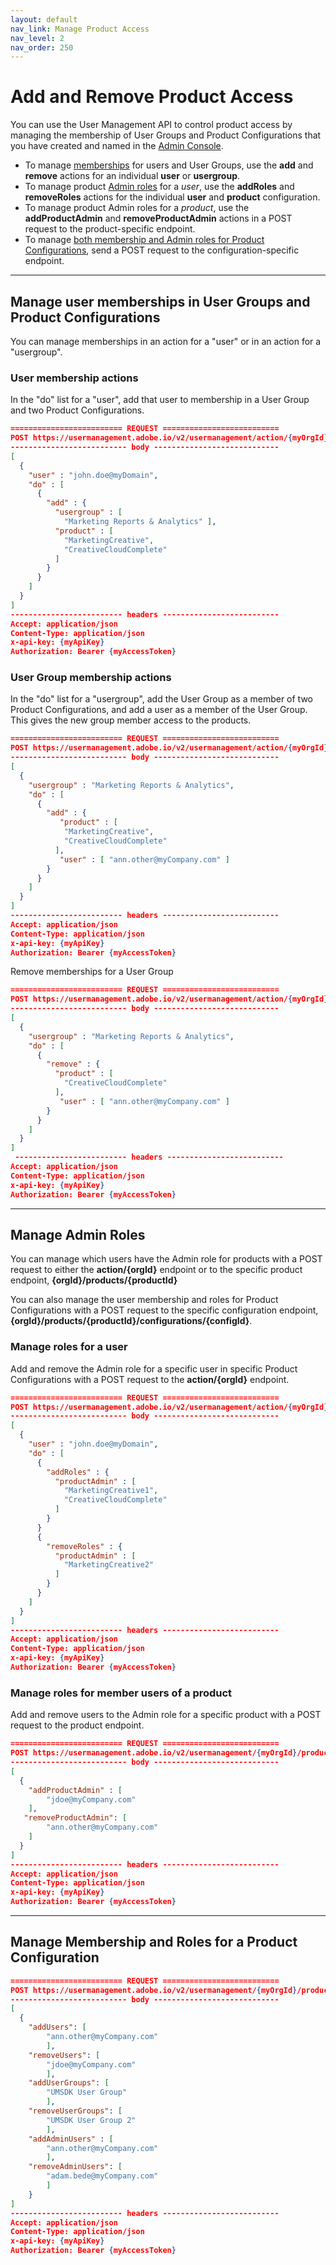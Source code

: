 ```yaml
---
layout: default
nav_link: Manage Product Access
nav_level: 2
nav_order: 250
---
```


# Add and Remove Product Access

You can use the User Management API to control product access by managing the membership of User Groups and Product Configurations that you have created and named in the [Admin Console](https://adminconsole.adobe.com/enterprise/).

* To manage [memberships](#user-membership-actions) for users and User Groups, use the **add** and **remove** actions for an individual **user** or **usergroup**.
* To manage product [Admin roles](#manage-admin-roles) for a _user_, use the **addRoles** and **removeRoles** actions for the individual **user** and **product** configuration.
* To manage product Admin roles for a _product_, use the **addProductAdmin** and **removeProductAdmin** actions in a POST request to the product-specific endpoint.
* To manage [both membership and Admin roles for Product Configurations](#manage-membership-and-roles-for-a-product-configuration), send a POST request to the configuration-specific endpoint.

***

## Manage user memberships in User Groups and Product Configurations

You can manage memberships in an action for a "user" or in an action for a "usergroup".

### User membership actions

In the "do" list for a "user", add that user to membership in a User Group and two Product Configurations.

```json
========================= REQUEST ==========================
POST https://usermanagement.adobe.io/v2/usermanagement/action/{myOrgId}
-------------------------- body ----------------------------
[
  {
    "user" : "john.doe@myDomain",
    "do" : [
      {
        "add" : {
          "usergroup" : [
            "Marketing Reports & Analytics" ],
          "product" : [
            "MarketingCreative",
            "CreativeCloudComplete"
          ]
        }
      }
    ]
  }
]
------------------------- headers --------------------------
Accept: application/json
Content-Type: application/json
x-api-key: {myApiKey}
Authorization: Bearer {myAccessToken}
```

### User Group membership actions

In the "do" list for a "usergroup", add the User Group as a member of two Product Configurations, and add a user as a member of the User Group. This gives the new group member access to the products.

```json
========================= REQUEST ==========================
POST https://usermanagement.adobe.io/v2/usermanagement/action/{myOrgId}
-------------------------- body ----------------------------
[
  {
    "usergroup" : "Marketing Reports & Analytics",
    "do" : [
      {
        "add" : {
           "product" : [
            "MarketingCreative",
            "CreativeCloudComplete"
          ],
           "user" : [ "ann.other@myCompany.com" ]
        }
      }
    ]
  }
]
------------------------- headers --------------------------
Accept: application/json
Content-Type: application/json
x-api-key: {myApiKey}
Authorization: Bearer {myAccessToken}
```

Remove memberships for a User Group

```json
========================= REQUEST ==========================
POST https://usermanagement.adobe.io/v2/usermanagement/action/{myOrgId}
-------------------------- body ----------------------------
[
  {
    "usergroup" : "Marketing Reports & Analytics",
    "do" : [
      {
        "remove" : {
          "product" : [
            "CreativeCloudComplete"
          ],
           "user" : [ "ann.other@myCompany.com" ]
        }
      }
    ]
  }
]
 ------------------------- headers --------------------------
Accept: application/json
Content-Type: application/json
x-api-key: {myApiKey}
Authorization: Bearer {myAccessToken}
```

***

## Manage Admin Roles

You can manage which users have the Admin role for products with a POST request to either the **action/{orgId}** endpoint or to the specific product endpoint, **{orgId}/products/{productId}**

You can also manage the user membership and roles for Product Configurations with a POST request to the specific configuration endpoint, **{orgId}/products/{productId}/configurations/{configId}**.

### Manage roles for a user

Add and remove the Admin role for a specific user in specific Product Configurations with a POST request to the **action/{orgId}** endpoint.

```json
========================= REQUEST ==========================
POST https://usermanagement.adobe.io/v2/usermanagement/action/{myOrgId}
-------------------------- body ----------------------------
[
  {
    "user" : "john.doe@myDomain",
    "do" : [
      {
        "addRoles" : {
          "productAdmin" : [
            "MarketingCreative1",
            "CreativeCloudComplete"
          ]
        }
      }
      {
        "removeRoles" : {
          "productAdmin" : [
            "MarketingCreative2"
          ]
        }
      }
    ]
  }
]
------------------------- headers --------------------------
Accept: application/json
Content-Type: application/json
x-api-key: {myApiKey}
Authorization: Bearer {myAccessToken}
```

### Manage roles for member users of a product

Add and remove users to the Admin role for a specific product with a POST request to the product endpoint.

```json
========================= REQUEST ==========================
POST https://usermanagement.adobe.io/v2/usermanagement/{myOrgId}/products/{myProductId}
-------------------------- body ----------------------------
[
  {
    "addProductAdmin" : [
        "jdoe@myCompany.com"
    ],
   "removeProductAdmin": [
        "ann.other@myCompany.com"
    ]
  }
]
------------------------- headers --------------------------
Accept: application/json
Content-Type: application/json
x-api-key: {myApiKey}
Authorization: Bearer {myAccessToken}
```

***

## Manage Membership and Roles for a Product Configuration

```json
========================= REQUEST ==========================
POST https://usermanagement.adobe.io/v2/usermanagement/{myOrgId}/products/{myProductId}/configurations/{myConfigId}
-------------------------- body ----------------------------
[
  {
    "addUsers": [
        "ann.other@myCompany.com"
        ],
    "removeUsers": [
        "jdoe@myCompany.com"
        ],
    "addUserGroups": [
        "UMSDK User Group"
        ],
    "removeUserGroups": [
        "UMSDK User Group 2"
        ],
    "addAdminUsers" : [
        "ann.other@myCompany.com"
        ],
    "removeAdminUsers": [
        "adam.bede@myCompany.com"
        ]
    }
]
------------------------- headers --------------------------
Accept: application/json
Content-Type: application/json
x-api-key: {myApiKey}
Authorization: Bearer {myAccessToken}
```
